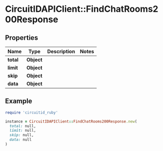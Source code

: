 # CircuitIDAPIClient::FindChatRooms200Response

## Properties

| Name | Type | Description | Notes |
| ---- | ---- | ----------- | ----- |
| **total** | **Object** |  |  |
| **limit** | **Object** |  |  |
| **skip** | **Object** |  |  |
| **data** | **Object** |  |  |

## Example

```ruby
require 'circuitid_ruby'

instance = CircuitIDAPIClient::FindChatRooms200Response.new(
  total: null,
  limit: null,
  skip: null,
  data: null
)
```

